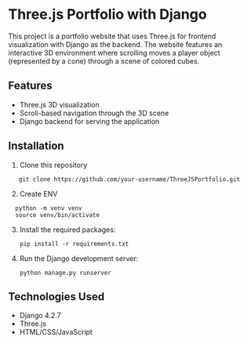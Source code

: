 # Three.js Portfolio with Django

This project is a portfolio website that uses Three.js for frontend visualization with Django as the backend. The website features an interactive 3D environment where scrolling moves a player object (represented by a cone) through a scene of colored cubes.

## Features

- Three.js 3D visualization
- Scroll-based navigation through the 3D scene
- Django backend for serving the application

## Installation

1. Clone this repository

```
   git clone https://github.com/your-username/ThreeJSPortfolio.git
```

2. Create ENV
 ```
   python -m venv venv
   source venv/bin/activate
 ```

3. Install the required packages:
   ```
   pip install -r requirements.txt
   ```

4. Run the Django development server:
   ```
   python manage.py runserver
   ```

## Technologies Used

- Django 4.2.7
- Three.js
- HTML/CSS/JavaScript
